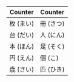 |Counter|Counter|
|-|-|
|枚 (まい)|冊 (さつ)|
|台 (だい)|人 (にん)|
|本 (ほん)|足 (そく)|
|円 (えん)|個 (こ)|
|歳 (さい)|匹 (ひき)|